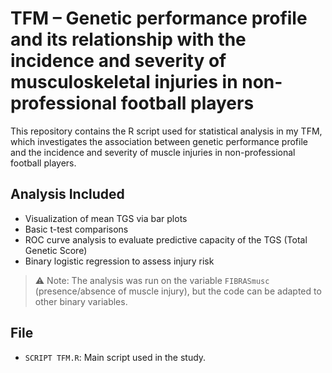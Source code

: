 # TFM – Genetic performance profile and its relationship with the incidence and severity of musculoskeletal injuries in non-professional football players

This repository contains the R script used for statistical analysis in my TFM, which investigates the association between genetic performance profile and the incidence and severity of muscle injuries in non-professional football players.

## Analysis Included

- Visualization of mean TGS via bar plots
- Basic t-test comparisons
- ROC curve analysis to evaluate predictive capacity of the TGS (Total Genetic Score)
- Binary logistic regression to assess injury risk

> ⚠️ Note: The analysis was run on the variable `FIBRASmusc` (presence/absence of muscle injury), but the code can be adapted to other binary variables.

## File

- `SCRIPT TFM.R`: Main script used in the study.
